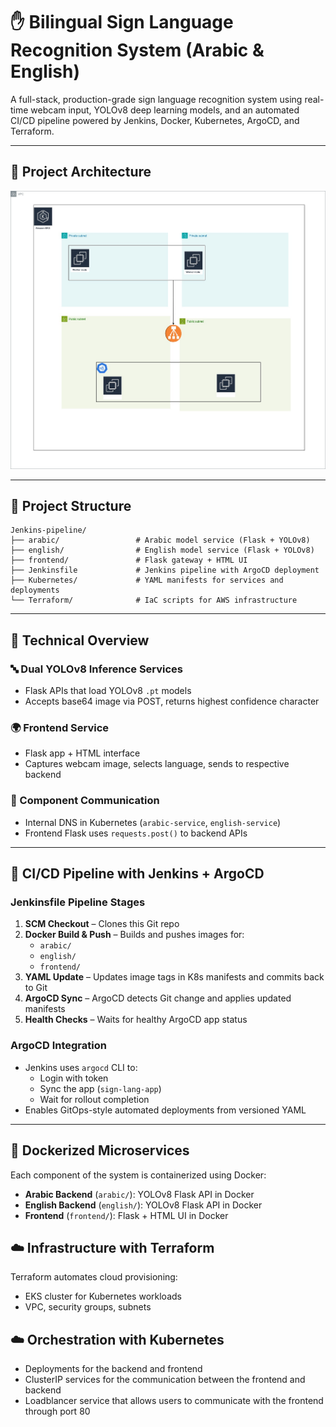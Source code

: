 # ✋ Bilingual Sign Language Recognition System (Arabic & English)

A full-stack, production-grade sign language recognition system using real-time webcam input, YOLOv8 deep learning models, and an automated CI/CD pipeline powered by Jenkins, Docker, Kubernetes, ArgoCD, and Terraform.

---

## 🧠 Project Architecture

![System Architecture](architecture.jpg)

---

## 📁 Project Structure

```
Jenkins-pipeline/
├── arabic/                 # Arabic model service (Flask + YOLOv8)
├── english/                # English model service (Flask + YOLOv8)
├── frontend/               # Flask gateway + HTML UI
├── Jenkinsfile             # Jenkins pipeline with ArgoCD deployment
├── Kubernetes/             # YAML manifests for services and deployments
└── Terraform/              # IaC scripts for AWS infrastructure
```

---

## 🧠 Technical Overview

### 🔤 Dual YOLOv8 Inference Services
- Flask APIs that load YOLOv8 `.pt` models
- Accepts base64 image via POST, returns highest confidence character

### 🌍 Frontend Service
- Flask app + HTML interface
- Captures webcam image, selects language, sends to respective backend

### 🔁 Component Communication
- Internal DNS in Kubernetes (`arabic-service`, `english-service`)
- Frontend Flask uses `requests.post()` to backend APIs

---

## 🚀 CI/CD Pipeline with Jenkins + ArgoCD

### Jenkinsfile Pipeline Stages

1. **SCM Checkout** – Clones this Git repo
2. **Docker Build & Push** – Builds and pushes images for:
   - `arabic/`
   - `english/`
   - `frontend/`
3. **YAML Update** – Updates image tags in K8s manifests and commits back to Git
4. **ArgoCD Sync** – ArgoCD detects Git change and applies updated manifests
5. **Health Checks** – Waits for healthy ArgoCD app status

### ArgoCD Integration

- Jenkins uses `argocd` CLI to:
  - Login with token
  - Sync the app (`sign-lang-app`)
  - Wait for rollout completion
- Enables GitOps-style automated deployments from versioned YAML

---

## 🐳 Dockerized Microservices

Each component of the system is containerized using Docker:

- **Arabic Backend** (`arabic/`): YOLOv8 Flask API in Docker
- **English Backend** (`english/`): YOLOv8 Flask API in Docker
- **Frontend** (`frontend/`): Flask + HTML UI in Docker


## ☁️ Infrastructure with Terraform

Terraform automates cloud provisioning:

- EKS cluster for Kubernetes workloads
- VPC, security groups, subnets

## ☁️ Orchestration with Kubernetes
- Deployments for the backend and frontend
- ClusterIP services for the communication between the frontend and backend
- Loadblancer service that allows users to communicate with the frontend through port 80



